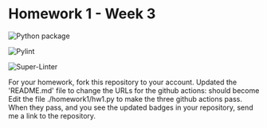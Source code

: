 # Homework 1 - Week 3

![Python package](https://github.com/dunyahasan/root_homework1/workflows/Python%20package/badge.svg)

![Pylint](https://github.com/dunyahasan/root_homework1/workflows/Pylint/badge.svg)

![Super-Linter](https://github.com/dunyahasan/root_homework1/workflows/Super-Linter/badge.svg)

For your homework, fork this repository to your account.
Updated the 'README.md' file to change the URLs for the github actions:
should become
Edit the file ./homework1/hw1.py to make the three github actions pass.
When they pass, and you see the updated badges in your repository, send me a link to the repository.
